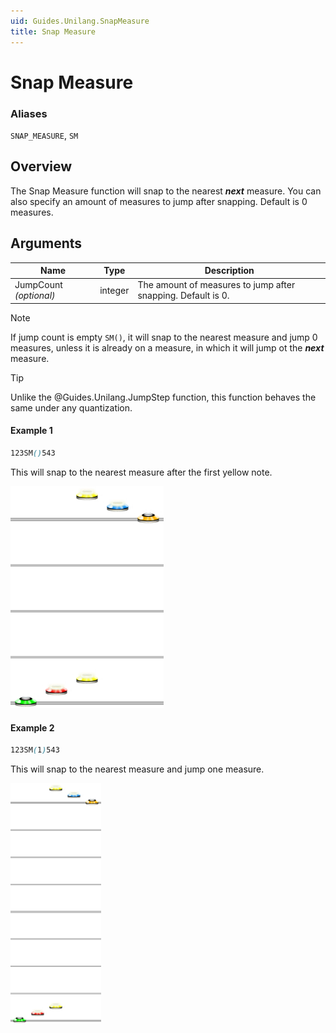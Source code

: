 ```yaml
---
uid: Guides.Unilang.SnapMeasure
title: Snap Measure
---
```


# Snap Measure
### Aliases
`SNAP_MEASURE`, `SM`

## Overview
The Snap Measure function will snap to the nearest ***next*** measure. You can also specify an amount of measures to jump after snapping. Default is 0 measures.

## Arguments
| Name                   | Type        | Description                                                  |
| ---------------------- | ----------- | ------------------------------------------------------------ |
| JumpCount *(optional)* | integer     | The amount of measures to jump after snapping. Default is 0. |

> [!NOTE]
> If jump count is empty `SM()`, it will snap to the nearest measure and jump 0 measures, unless it is already on a measure, in which it will jump ot the ***next*** measure.

> [!TIP]
> Unlike the @Guides.Unilang.JumpStep function, this function behaves the same under any quantization.

#### Example 1
```css
123SM()543
```
This will snap to the nearest measure after the first yellow note.

<img src="example1.png" alt="Snap Measure Example 1" style="width:245px;"/>

#### Example 2
```css
123SM(1)543
```
This will snap to the nearest measure and jump one measure.

<img src="example2.png" alt="Snap Measure Example 2" style="width:145px;"/>